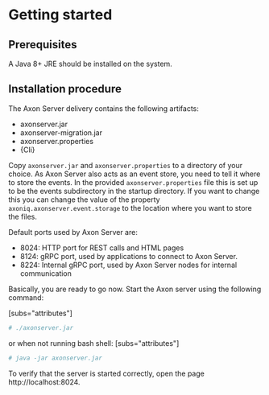 # Getting started

## Prerequisites
A Java 8+ JRE should be installed on the system.

## Installation procedure

The Axon Server delivery contains the following artifacts:

- axonserver.jar
- axonserver-migration.jar
- axonserver.properties
- {Cli}

Copy `axonserver.jar` and `axonserver.properties` to a directory of your choice. As Axon Server also acts
as an event store, you need to tell it where to store the events. In the provided `axonserver.properties` file
this is set up to be the events subdirectory in the startup directory. If you want to change this you can
change the value of the property `axoniq.axonserver.event.storage` to the location where you want to store the
files.

Default ports used by Axon Server are:

- 8024: HTTP port for REST calls and HTML pages
- 8124: gRPC port, used by applications to connect to Axon Server.
- 8224: Internal gRPC port, used by Axon Server nodes for internal communication

Basically, you are ready to go now. Start the Axon server using the following command:

[subs="attributes"]
```sh
# ./axonserver.jar
```
or when not running bash shell:
[subs="attributes"]
```sh
# java -jar axonserver.jar
```

To verify that the server is started correctly, open the page http://localhost:8024.